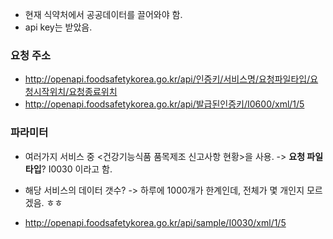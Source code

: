 

- 현재 식약처에서 공공데이터를 끌어와야 함.  
- api key는 받았음. 


### 요청 주소
- http://openapi.foodsafetykorea.go.kr/api/인증키/서비스명/요청파일타입/요청시작위치/요청종료위치
- http://openapi.foodsafetykorea.go.kr/api/발급된인증키/I0600/xml/1/5

### 파라미터 
- 여러가지 서비스 중 <건강기능식품 품목제조 신고사항 현황>을 사용.
-> **요청 파일 타입**? I0030 이라고 함. 

- 해당 서비스의 데이터 갯수? 
-> 하루에 1000개가 한계인데, 전체가 몇 개인지 모르겠음. ㅎㅎ

- http://openapi.foodsafetykorea.go.kr/api/sample/I0030/xml/1/5

